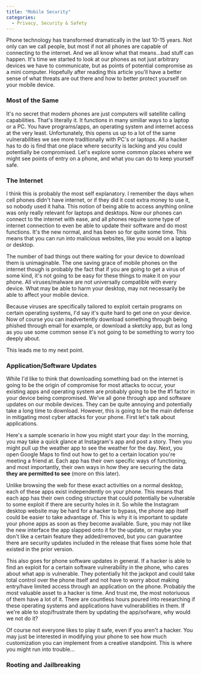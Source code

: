 ```yaml
---
title: "Mobile Security"
categories:
  - Privacy, Security & Safety
---
```


Phone technology has transformed dramatically in the last 10-15 years. Not only can we call people, but most if not all phones are capable of connecting to the internet. And we all know what that means...bad stuff can happen. It's time we started to look at our phones as not just arbitrary devices we have to communicate, but as points of potential compromise as a mini computer. Hopefully after reading this article you'll have a better sense of what threats are out there and how to better protect yourself on your mobile device.

### Most of the Same

It's no secret that modern phones are just computers will satellite calling capabilities. That's literally it. It functions in many similiar ways to a laptop or a PC. You have programs/apps, an operating system and internet access at the very least. Unfortunately, this opens us up to a lot of the same vulnerabilities we see more traditionally with PC's or laptops. All a hacker has to do is find that one place where security is lacking and you could potentially be compromised. Let's explore some common places where we might see points of entry on a phone, and what you can do to keep yourself safe.

### The Internet

I think this is probably the most self explanatory. I remember the days when cell phones didn't have internet, or if they did it cost extra money to use it, so nobody used it haha. This notion of being able to access anything online was only really relevant for laptops and desktops. Now our phones can connect to the internet with ease, and all phones require some type of internet connection to even be able to update their software and do most functions. It's the new normal, and has been so for quite some time. This means that you can run into malicious websites, like you would on a laptop or desktop. 

The number of bad things out there waiting for your device to download them is unimaginable. The one saving grace of mobile phones on the internet though is probably the fact that if you are going to get a virus of some kind, it's not going to be easy for these things to make it on your phone. All viruses/malware are not universally compatible with every device. What may be able to harm your desktop, may not necessarily be able to affect your mobile device. 

Because viruses are specifically tailored to exploit certain programs on certain operating systems, I'd say it's quite hard to get one on your device. Now of course you can inadvertently download something through being phished through email for example, or download a sketcky app, but as long as you use some common sense it's not going to be something to worry too deeply about.

This leads me to my next point.

### Application/Software Updates

While I'd like to think that downloading something bad on the internet is going to be the origin of compromise for most attacks to occur, your existing apps and operating system are probably going to be the #1 factor in your device being compromised. We've all gone through app and software updates on our mobile devices. They can be quite annoying and potentially take a long time to download. However, this is going to be the main defense in mitigating most cyber attacks for your phone. First let's talk about applications.

Here's a sample scenario in how you might start your day: In the morning, you may take a quick glance at Instagram's app and post a story. Then you might pull up the weather app to see the weather for the day. Next, you open Google Maps to find out how to get to a certain location you're meeting a friend at. Each app has their own specific ways of functioning, and most importantly, their own ways in how they are securing the data **they are permitted to see** (more on this later). 

Unlike browsing the web for these exact activities on a normal desktop, each of these apps exist independently on your phone. This means that each app has their own coding structure that could potentially be vulnerable to some exploit if there are security holes in it. So while the Instagram desktop website may be hard for a hacker to bypass, the phone app itself could be easier to take advantage of. This is why it is important to update your phone apps as soon as they become available. Sure, you may not like the new interface the app slapped onto it for the update, or maybe you don't like a certain feature they added/removed, but you can guarantee there are security updates included in the release that fixes some hole that existed in the prior version. 

This also goes for phone software updates in general. If a hacker is able to find an exploit for a certain software vulnerability in the phone, who cares about what app is vulnerable. They potentially hit the jackpot and could take total control over the phone itself and not have to worry about making entry/have limited access through an application on the phone. Probably the most valuable asset to a hacker is time. And trust me, the most notoriuous of them have a lot of it. There are countless hours poured into researching if these operating systems and applications have vulnerabilities in them. If we're able to stop/frustrate them by updating the app/sofware, why would we not do it?

Of course not everyone likes to play it safe, even if you aren't a hacker. You may just be interested in modifying your phone to see how much customization you can implement from a creative standpoint. This is where you might run into trouble...

### Rooting and Jailbreaking



